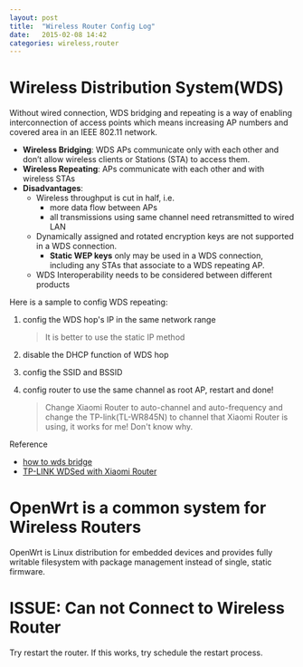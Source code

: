 ```yaml
---
layout: post
title:  "Wireless Router Config Log"
date:   2015-02-08 14:42
categories: wireless,router
---
```


# Wireless Distribution System(WDS)

Without wired connection, WDS bridging and repeating is a way of enabling interconnection of access points which means increasing AP numbers and covered area in an IEEE 802.11 network. 

* **Wireless Bridging**: WDS APs communicate only with each other and don’t allow wireless clients or Stations (STA) to access them.
* **Wireless Repeating**: APs communicate with each other and with wireless STAs
* **Disadvantages**:
    - Wireless throughput is cut in half, i.e.
        + more data flow between APs
        + all transmissions using same channel need retransmitted to wired LAN
    - Dynamically assigned and rotated encryption keys are not supported in a WDS connection. 
        + **Static WEP keys** only may be used in a WDS connection, including any STAs that associate to a WDS repeating AP.
    - WDS Interoperability needs to be considered between different products

Here is a sample to config WDS repeating:

1. config the WDS hop's IP in the same network range
    > It is better to use the static IP method

2. disable the DHCP function of WDS hop
3. config the SSID and BSSID
4. config router to use the same channel as root AP, restart and done!
    > Change Xiaomi Router to auto-channel and auto-frequency and change the TP-link(TL-WR845N) to channel that Xiaomi Router is using, it works for me! Don't know why.

Reference

* [how to wds bridge](http://www.tomsguide.com/us/how-to-wds-bridge,review-253.html)
* [TP-LINK WDSed with Xiaomi Router](http://bbs.xiaomi.cn/thread-9999187-1-1.html)


# OpenWrt is a common system for Wireless Routers

OpenWrt is Linux distribution for embedded devices and provides fully writable filesystem with package management instead of single, static firmware.


# ISSUE: Can not Connect to Wireless Router

Try restart the router. If this works, try schedule the restart process.
